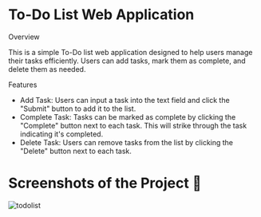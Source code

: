 # To-Do List Web Application

Overview

This is a simple To-Do list web application designed to help users manage their tasks efficiently.
Users can add tasks, mark them as complete, and delete them as needed.

Features
- Add Task: Users can input a task into the text field and click the "Submit" button to add it to the list.
- Complete Task: Tasks can be marked as complete by clicking the "Complete" button next to each task.
   This will strike through the task indicating it's completed.
- Delete Task: Users can remove tasks from the list by clicking the "Delete" button next to each task.

# Screenshots of the Project 📸 

![todolist](https://github.com/9IlyAss/ToDo_List/assets/154934525/81361bcc-eace-4d1b-a645-5d5c95963edc)
